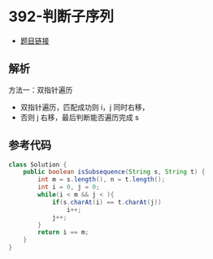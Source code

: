 # 392-判断子序列

- [题目链接](https://leetcode.cn/problems/is-subsequence/)

## 解析

方法一：双指针遍历
- 双指针遍历，匹配成功则 i，j 同时右移，
- 否则 j 右移，最后判断能否遍历完成 s

## 参考代码
```Java
class Solution {
    public boolean isSubsequence(String s, String t) {
        int m = s.length(), n = t.length();
        int i = 0, j = 0;
        while(i < m && j < ){
            if(s.charAt(i) == t.charAt(j))
                i++;
            j++;
        }
        return i == m;
    }
}
```
